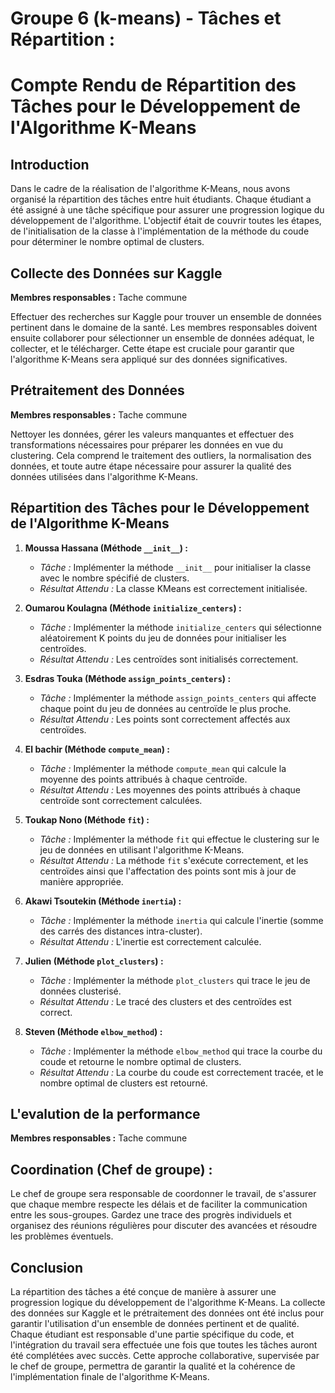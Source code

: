 # Groupe 6 (k-means) - Tâches et Répartition :

# Compte Rendu de Répartition des Tâches pour le Développement de l'Algorithme K-Means

## Introduction

Dans le cadre de la réalisation de l'algorithme K-Means, nous avons organisé la répartition des tâches entre huit étudiants. Chaque étudiant a été assigné à une tâche spécifique pour assurer une progression logique du développement de l'algorithme. L'objectif était de couvrir toutes les étapes, de l'initialisation de la classe à l'implémentation de la méthode du coude pour déterminer le nombre optimal de clusters.

## Collecte des Données sur Kaggle

**Membres responsables :** Tache commune

Effectuer des recherches sur Kaggle pour trouver un ensemble de données pertinent dans le domaine de la santé. Les membres responsables doivent ensuite collaborer pour sélectionner un ensemble de données adéquat, le collecter, et le télécharger. Cette étape est cruciale pour garantir que l'algorithme K-Means sera appliqué sur des données significatives.

## Prétraitement des Données

**Membres responsables :** Tache commune

Nettoyer les données, gérer les valeurs manquantes et effectuer des transformations nécessaires pour préparer les données en vue du clustering. Cela comprend le traitement des outliers, la normalisation des données, et toute autre étape nécessaire pour assurer la qualité des données utilisées dans l'algorithme K-Means.

## Répartition des Tâches pour le Développement de l'Algorithme K-Means

1. **Moussa Hassana (Méthode `__init__`) :**
   - *Tâche :* Implémenter la méthode `__init__` pour initialiser la classe avec le nombre spécifié de clusters.
   - *Résultat Attendu :* La classe KMeans est correctement initialisée.

2. **Oumarou Koulagna (Méthode `initialize_centers`) :**
   - *Tâche :* Implémenter la méthode `initialize_centers` qui sélectionne aléatoirement K points du jeu de données pour initialiser les centroïdes.
   - *Résultat Attendu :* Les centroïdes sont initialisés correctement.

3. **Esdras Touka (Méthode `assign_points_centers`) :**
   - *Tâche :* Implémenter la méthode `assign_points_centers` qui affecte chaque point du jeu de données au centroïde le plus proche.
   - *Résultat Attendu :* Les points sont correctement affectés aux centroïdes.

4. **El bachir (Méthode `compute_mean`) :**
   - *Tâche :* Implémenter la méthode `compute_mean` qui calcule la moyenne des points attribués à chaque centroïde.
   - *Résultat Attendu :* Les moyennes des points attribués à chaque centroïde sont correctement calculées.

5. **Toukap Nono (Méthode `fit`) :**
   - *Tâche :* Implémenter la méthode `fit` qui effectue le clustering sur le jeu de données en utilisant l'algorithme K-Means.
   - *Résultat Attendu :* La méthode `fit` s'exécute correctement, et les centroïdes ainsi que l'affectation des points sont mis à jour de manière appropriée.

6. **Akawi Tsoutekin (Méthode `inertia`) :**
   - *Tâche :* Implémenter la méthode `inertia` qui calcule l'inertie (somme des carrés des distances intra-cluster).
   - *Résultat Attendu :* L'inertie est correctement calculée.

7. **Julien (Méthode `plot_clusters`) :**
   - *Tâche :* Implémenter la méthode `plot_clusters` qui trace le jeu de données clusterisé.
   - *Résultat Attendu :* Le tracé des clusters et des centroïdes est correct.

8. **Steven (Méthode `elbow_method`) :**
   - *Tâche :* Implémenter la méthode `elbow_method` qui trace la courbe du coude et retourne le nombre optimal de clusters.
   - *Résultat Attendu :* La courbe du coude est correctement tracée, et le nombre optimal de clusters est retourné.

## L'evalution de la performance
**Membres responsables :** Tache commune


## Coordination (Chef de groupe) :

Le chef de groupe sera responsable de coordonner le travail, de s'assurer que chaque membre respecte les délais et de faciliter la communication entre les sous-groupes. Gardez une trace des progrès individuels et organisez des réunions régulières pour discuter des avancées et résoudre les problèmes éventuels.

## Conclusion

La répartition des tâches a été conçue de manière à assurer une progression logique du développement de l'algorithme K-Means. La collecte des données sur Kaggle et le prétraitement des données ont été inclus pour garantir l'utilisation d'un ensemble de données pertinent et de qualité. Chaque étudiant est responsable d'une partie spécifique du code, et l'intégration du travail sera effectuée une fois que toutes les tâches auront été complétées avec succès. Cette approche collaborative, supervisée par le chef de groupe, permettra de garantir la qualité et la cohérence de l'implémentation finale de l'algorithme K-Means.


